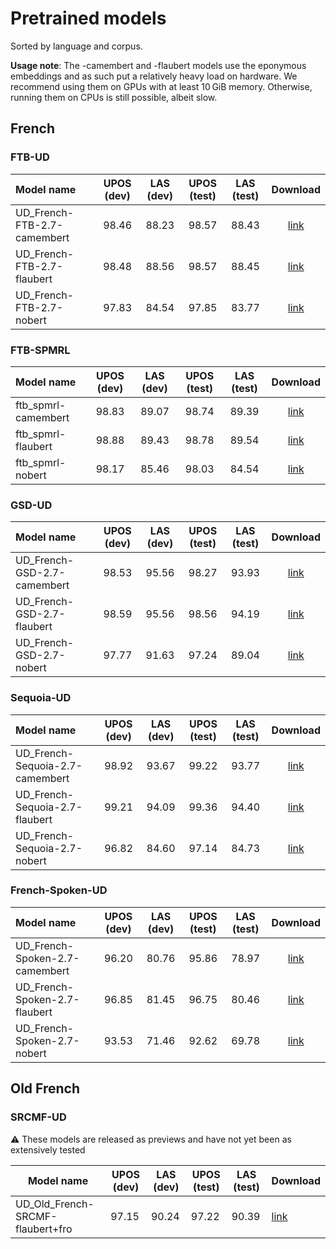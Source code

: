 # Pretrained models

Sorted by language and corpus.

**Usage note**: The -camembert and -flaubert models use the eponymous embeddings and as such put a
relatively heavy load on hardware. We recommend using them on GPUs with at least 10 GiB memory. Otherwise,
running them on CPUs is still possible, albeit slow.

## French

### FTB-UD

| Model name | UPOS (dev) | LAS (dev) | UPOS (test) | LAS (test) | Download |
|:-----------|:----------:|:---------:|:-----------:|:----------:|:--------:|
| UD_French-FTB-2.7-camembert | 98.46 | 88.23 | 98.57 | 88.43 | [link][UD_French-FTB-2.7-camembert] |
| UD_French-FTB-2.7-flaubert | 98.48 | 88.56 | 98.57 | 88.45 | [link][UD_French-FTB-2.7-flaubert] |
| UD_French-FTB-2.7-nobert | 97.83 | 84.54 | 97.85 | 83.77 | [link][UD_French-FTB-2.7-nobert] |

[UD_French-FTB-2.7-camembert]: https://sharedocs.huma-num.fr/wl/?id=bSBG4wDnjGiiQiMUaMoBverIc5WE7Uox

[UD_French-FTB-2.7-flaubert]: https://sharedocs.huma-num.fr/wl/?id=DuantRUPLGlpFqdFFmYJ7UcQarp4G35N

[UD_French-FTB-2.7-nobert]: https://sharedocs.huma-num.fr/wl/?id=tcYFkTG3QXh1nSkQL69DAUJxBLHx4hdf

### FTB-SPMRL

| Model name | UPOS (dev) | LAS (dev) | UPOS (test) | LAS (test) | Download |
|:-----------|:----------:|:---------:|:-----------:|:----------:|:--------:|
| ftb_spmrl-camembert | 98.83 | 89.07 | 98.74 | 89.39 | [link][ftb_spmrl-camembert] |
| ftb_spmrl-flaubert | 98.88 | 89.43 | 98.78 | 89.54 | [link][ftb_spmrl-flaubert] |
| ftb_spmrl-nobert | 98.17 | 85.46 | 98.03 | 84.54 | [link][ftb_spmrl-nobert] |

[ftb_spmrl-camembert]: https://sharedocs.huma-num.fr/wl/?id=WDQ8A8bsSdbMCHmLGB4PA9P551WMFL9v

[ftb_spmrl-flaubert]: https://sharedocs.huma-num.fr/wl/?id=YuJjhXWP7UORLtTKwrtOxLQnNWOpmkTY

[ftb_spmrl-nobert]: https://sharedocs.huma-num.fr/wl/?id=igaumRaYZWeDjPgaOKk74su3Ey7GIHT8

### GSD-UD

| Model name | UPOS (dev) | LAS (dev) | UPOS (test) | LAS (test) | Download |
|:-----------|:----------:|:---------:|:-----------:|:----------:|:--------:|
| UD_French-GSD-2.7-camembert | 98.53 | 95.56 | 98.27 | 93.93 | [link][UD_French-GSD-2.7-camembert] |
| UD_French-GSD-2.7-flaubert | 98.59 | 95.56 | 98.56 | 94.19 | [link][UD_French-GSD-2.7-flaubert] |
| UD_French-GSD-2.7-nobert | 97.77 | 91.63 | 97.24 | 89.04 | [link][UD_French-GSD-2.7-nobert] |

[UD_French-GSD-2.7-camembert]: https://sharedocs.huma-num.fr/wl/?id=WvuQmIe19ezwXLVhamQOLIhis1Ifwaw8

[UD_French-GSD-2.7-flaubert]: https://sharedocs.huma-num.fr/wl/?id=WuJal5961Vng83Er90gkVC9LGBSp4iqX

[UD_French-GSD-2.7-nobert]: https://sharedocs.huma-num.fr/wl/?id=WREEhUZMu7C8WrQVnqL9gnKJttZAiG97

### Sequoia-UD

| Model name | UPOS (dev) | LAS (dev) | UPOS (test) | LAS (test) | Download |
|:-----------|:----------:|:---------:|:-----------:|:----------:|:--------:|
| UD_French-Sequoia-2.7-camembert | 98.92 | 93.67 | 99.22 | 93.77 | [link][UD_French-Sequoia-2.7-camembert] |
| UD_French-Sequoia-2.7-flaubert | 99.21 | 94.09 | 99.36 | 94.40 | [link][UD_French-Sequoia-2.7-flaubert] |
| UD_French-Sequoia-2.7-nobert | 96.82 | 84.60 | 97.14 | 84.73 | [link][UD_French-Sequoia-2.7-nobert] |

[UD_French-Sequoia-2.7-camembert]: https://sharedocs.huma-num.fr/wl/?id=Xf2yTDk3rkfUtzDRcTCmGI1fuJ6p6qup

[UD_French-Sequoia-2.7-flaubert]: https://sharedocs.huma-num.fr/wl/?id=1QniPAnJQeoRWhpSPI7cPFsTN1y78Twp

[UD_French-Sequoia-2.7-nobert]: https://sharedocs.huma-num.fr/wl/?id=yiq7c9tYIAxBQmMOJVLFrtbHxkZwa1Xu

### French-Spoken-UD

| Model name | UPOS (dev) | LAS (dev) | UPOS (test) | LAS (test) | Download |
|:-----------|:----------:|:---------:|:-----------:|:----------:|:--------:|
| UD_French-Spoken-2.7-camembert | 96.20 | 80.76 | 95.86 | 78.97 | [link][UD_French-Spoken-2.7-camembert] |
| UD_French-Spoken-2.7-flaubert | 96.85 | 81.45 | 96.75 | 80.46 | [link][UD_French-Spoken-2.7-flaubert] |
| UD_French-Spoken-2.7-nobert | 93.53 | 71.46 | 92.62 | 69.78 | [link][UD_French-Spoken-2.7-nobert] |

[UD_French-Spoken-2.7-camembert]: https://sharedocs.huma-num.fr/wl/?id=mAHijt9mBTs0bfy1jH9nHPOOp1Spx0Rh

[UD_French-Spoken-2.7-flaubert]: https://sharedocs.huma-num.fr/wl/?id=kyvgnfyhu41RBDK70cUCaSrO9gkRPBr3

[UD_French-Spoken-2.7-nobert]: https://sharedocs.huma-num.fr/wl/?id=FNQY4UWTP9NsFNsAAgEpbMfHyzdmzFIM

## Old French

### SRCMF-UD

⚠ These models are released as previews and have not yet been as extensively tested

| Model name                       | UPOS (dev) | LAS (dev) | UPOS (test) | LAS (test) | Download                                 |
| -------------------------------- | ---------- | --------- | ----------- | ---------- | ---------------------------------------- |
| UD_Old_French-SRCMF-flaubert+fro | 97.15      | 90.24     | 97.22       | 90.39      | [link][UD_Old_French-SRCMF-flaubert+fro] |

[UD_Old_French-SRCMF-flaubert+fro]: https://sharedocs.huma-num.fr/wl/?id=ssFXOn4ms2ZYx36Xe0FHfaXU1YKoXIA1